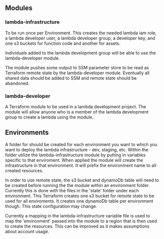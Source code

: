 ## Modules

### lambda-infrastructure

To be run once per Environment.  This creates the needed lambda iam role, a lambda developer user, a lambda developer group, a developer key, and one s3 buckets for function code and another for assets.

Individuals added to the lambda development group will be able to use the lambda-developer module.

The module pushes some output to SSM parameter store to be read as Terraform remote state by the lambda-developer module.  Eventually all shared data should be added to SSM and remote state should be abandoned.

### lambda-developer 

A Terraform module to be used in a lambda development project.  The module will allow anyone who is a member of the lambda development group to create a lambda using the module.

## Environments

A folder for should be created for each environment you want to which you want to deploy the lambda infrastructure - dev, staging, etc.  Within the folder utilize the lambda-infrastructure module by putting in variables specific to that enviroment.  When applied the module will create the infrastructure in that environment.  It will prefix the environment name to all created resources.

In order to use remote state, the s3 bucket and dynamoDb table will need to be created before running the the module within an environment folder.  Currently this is done with the files in the 'state' folder under each environment.  This Terraform creates one s3 bucket for remote state to be used for all enviroments.  It creates one dynamoDb table per environment though.  This state configuration may change.

Currently a mapping in the lambda-infrastructure variable file is used to map the 'environment' passed into the module to a region that is then used to create the resources.  This can be improved as it makes assumptions about account usage.



